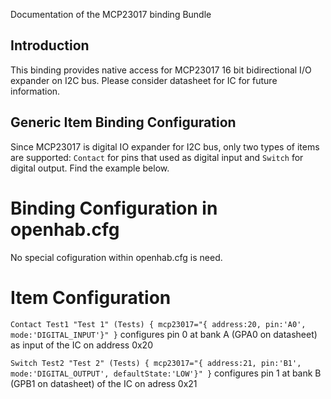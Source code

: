 Documentation of the MCP23017 binding Bundle

## Introduction
This binding provides native access for MCP23017 16 bit bidirectional I/O expander
on I2C bus. Please consider datasheet for IC for future information.

## Generic Item Binding Configuration
Since MCP23017 is digital IO expander for I2C bus, only two types of items are supported:
`Contact` for pins that used as digital input and `Switch` for digital output. Find the
example below.

# Binding Configuration in openhab.cfg
No special cofiguration within openhab.cfg is need.

# Item Configuration
`Contact Test1 "Test 1" (Tests) { mcp23017="{ address:20, pin:'A0', mode:'DIGITAL_INPUT'}" }` configures pin 0 at bank A (GPA0 on datasheet) as input of the IC on address 0x20

`Switch Test2 "Test 2" (Tests) { mcp23017="{ address:21, pin:'B1', mode:'DIGITAL_OUTPUT', defaultState:'LOW'}" }` configures pin 1 at bank B (GPB1 on datasheet) of the IC on adress 0x21
